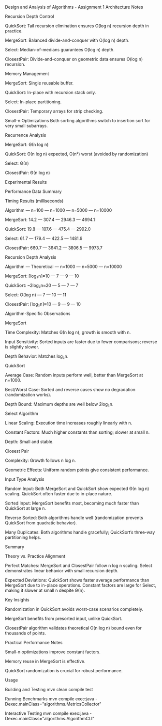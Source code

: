 Design and Analysis of Algorithms - Assignment 1
Architecture Notes

Recursion Depth Control

QuickSort: Tail recursion elimination ensures O(log n) recursion depth in practice.

MergeSort: Balanced divide-and-conquer with O(log n) depth.

Select: Median-of-medians guarantees O(log n) depth.

ClosestPair: Divide-and-conquer on geometric data ensures O(log n) recursion.

Memory Management

MergeSort: Single reusable buffer.

QuickSort: In-place with recursion stack only.

Select: In-place partitioning.

ClosestPair: Temporary arrays for strip checking.

Small-n Optimizations
Both sorting algorithms switch to insertion sort for very small subarrays.

Recurrence Analysis

MergeSort: Θ(n log n)

QuickSort: Θ(n log n) expected, O(n²) worst (avoided by randomization)

Select: Θ(n)

ClosestPair: Θ(n log n)

Experimental Results

Performance Data Summary

Timing Results (milliseconds)

Algorithm — n=100 — n=1000 — n=5000 — n=10000

MergeSort: 14.2 — 307.4 — 2946.3 — 4694.1

QuickSort: 19.8 — 107.6 — 475.4 — 2992.0

Select: 61.7 — 179.4 — 422.5 — 1481.9

ClosestPair: 660.7 — 3641.2 — 3806.5 — 9973.7

Recursion Depth Analysis

Algorithm — Theoretical — n=1000 — n=5000 — n=10000

MergeSort: ⌈log₂n⌉≈10 — 7 — 9 — 10

QuickSort: ~2log₂n≈20 — 5 — 7 — 7

Select: O(log n) — 7 — 10 — 11

ClosestPair: ⌈log₂n⌉≈10 — 9 — 9 — 10

Algorithm-Specific Observations

MergeSort

Time Complexity: Matches Θ(n log n), growth is smooth with n.

Input Sensitivity: Sorted inputs are faster due to fewer comparisons; reverse is slightly slower.

Depth Behavior: Matches log₂n.

QuickSort

Average Case: Random inputs perform well, better than MergeSort at n=1000.

Best/Worst Case: Sorted and reverse cases show no degradation (randomization works).

Depth Bound: Maximum depths are well below 2log₂n.

Select Algorithm

Linear Scaling: Execution time increases roughly linearly with n.

Constant Factors: Much higher constants than sorting; slower at small n.

Depth: Small and stable.

Closest Pair

Complexity: Growth follows n log n.

Geometric Effects: Uniform random points give consistent performance.

Input Type Analysis

Random Input: Both MergeSort and QuickSort show expected Θ(n log n) scaling. QuickSort often faster due to in-place nature.

Sorted Input: MergeSort benefits most, becoming much faster than QuickSort at large n.

Reverse Sorted: Both algorithms handle well (randomization prevents QuickSort from quadratic behavior).

Many Duplicates: Both algorithms handle gracefully; QuickSort’s three-way partitioning helps.

Summary

Theory vs. Practice Alignment

Perfect Matches: MergeSort and ClosestPair follow n log n scaling. Select demonstrates linear behavior with small recursion depth.

Expected Deviations: QuickSort shows faster average performance than MergeSort due to in-place operations. Constant factors are large for Select, making it slower at small n despite Θ(n).

Key Insights

Randomization in QuickSort avoids worst-case scenarios completely.

MergeSort benefits from presorted input, unlike QuickSort.

ClosestPair algorithm validates theoretical O(n log n) bound even for thousands of points.

Practical Performance Notes

Small-n optimizations improve constant factors.

Memory reuse in MergeSort is effective.

QuickSort randomization is crucial for robust performance.

Usage

Building and Testing
mvn clean compile test

Running Benchmarks
mvn compile exec:java -Dexec.mainClass="algorithms.MetricsCollector"

Interactive Testing
mvn compile exec:java -Dexec.mainClass="algorithms.AlgorithmCLI"
